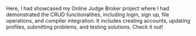 Here, I had showcased my Online Judge Broker project where I had demonstrated the CRUD functionalities, including login, sign up, file operations, and compiler integration. It includes creating accounts, updating profiles, submitting problems, and testing solutions. Check it out!
